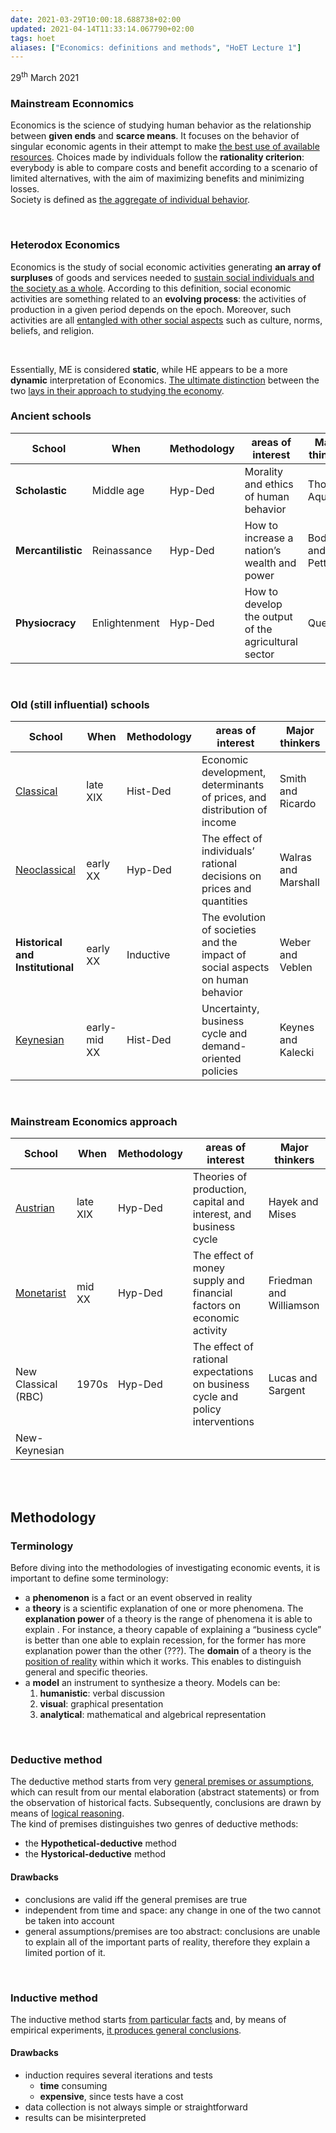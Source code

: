 ```yaml
---
date: 2021-03-29T10:00:18.688738+02:00
updated: 2021-04-14T11:33:14.067790+02:00
tags: hoet
aliases: ["Economics: definitions and methods", "HoET Lecture 1"]
---
```

<p class="date">29<sup>th</sup> March 2021</p>

### Mainstream Econnomics

Economics is the science of studying human behavior as the relationship between **given ends** and **scarce means**.
It focuses on the behavior of singular economic agents in their attempt to make <u>the best use of available resources</u>. Choices made by individuals follow the **rationality criterion**: everybody is able to compare costs and benefit according to a scenario of limited alternatives, with the aim of maximizing benefits and minimizing losses.  
Society is defined as <u>the aggregate of individual behavior</u>.

<br>

### Heterodox Economics

Economics is the study of social economic activities generating **an array of surpluses** of goods and services needed to <u>sustain social individuals and the society as a whole</u>. According to this definition, social economic activities are something related to an **evolving process**: the activities of production in a given period depends on the epoch. Moreover, such activities are all <u>entangled with other social aspects</u> such as culture, norms, beliefs, and religion.

<br>

Essentially, ME is considered **static**, while HE appears to be a more **dynamic** interpretation of Economics. <u>The ultimate distinction</u> between the two <u>lays in their approach to studying the economy</u>.

### Ancient schools 

| School             | When          | Methodology | areas of interest                                    | Major thinkers  |
| ------------------ | ------------- | ----------- | ---------------------------------------------------- | --------------- |
| **Scholastic**     | Middle age    | Hyp-Ded     | Morality and ethics of human behavior                | Thomas Aquinas  |
| **Mercantilistic** | Reinassance   | Hyp-Ded     | How to increase a nation’s wealth and power          | Bodin and Petty |
| **Physiocracy**    | Enlightenment | Hyp-Ded     | How to develop the output of the agricultural sector | Quesnay         |

<br>

### Old (still influential) schools

| School                                                                                                     | When         | Methodology | areas of interest                                                             | Major thinkers      |
| ---------------------------------------------------------------------------------------------------------- | ------------ | ----------- | ----------------------------------------------------------------------------- | ------------------- |
| [Classical](https://en.wikipedia.org/wiki/Classical_economics "Classical economics on Wikipedia")          | late XIX     | Hist-Ded    | Economic development, determinants of prices, and distribution of income      | Smith and Ricardo   |
| [Neoclassical](https://en.wikipedia.org/wiki/Neoclassical_economics "Neoclassical economics on Wikipedia") | early XX     | Hyp-Ded     | The effect of individuals’ rational decisions on prices and quantities        | Walras and Marshall |
| **Historical and Institutional**                                                                           | early XX     | Inductive   | The evolution of societies and the impact of social aspects on human behavior | Weber and Veblen    |
| [Keynesian](https://en.wikipedia.org/wiki/Keynesian_economics "Keynesian economics on Wikipedia")          | early-mid XX | Hist-Ded    | Uncertainty, business cycle and demand-oriented policies                      | Keynes and Kalecki  |

<br>

### Mainstream Economics approach

| School                                                                                   | When     | Methodology | areas of interest                                                              | Major thinkers          |
| ---------------------------------------------------------------------------------------- | -------- | ----------- | ------------------------------------------------------------------------------ | ----------------------- |
| [Austrian](https://en.wikipedia.org/wiki/Austrian_School "Austrian School on Wikipedia") | late XIX | Hyp-Ded     | Theories of production, capital and interest, and business cycle               | Hayek and Mises         |
| [Monetarist](https://en.wikipedia.org/wiki/Monetarism "Monetarism on Wikipedia")         | mid XX   | Hyp-Ded     | The effect of money supply and financial factors on economic activity          | Friedman and Williamson |
| New Classical (RBC)                                                                      | 1970s    | Hyp-Ded     | The effect of rational expectations on business cycle and policy interventions | Lucas and Sargent       |
| New-Keynesian                                                                            |          |             |                                                                                |                         |

<br>
<br>

## Methodology

### Terminology

Before diving into the methodologies of investigating economic events, it is important to define some terminology:

- a **phenomenon** is a fact or an event observed in reality
- a **theory** is a scientific explanation of one or more phenomena. The **explanation power** of a theory is the range of phenomena it is able to explain . For instance, a theory capable of explaining a “business cycle” is better than one able to explain recession, for the former has more explanation power than the other (???). The **domain** of a theory is the <u>position of reality</u> within which it works. This enables to distinguish general and specific theories.
- a **model** an instrument to synthesize a theory. Models can be:
	1. **humanistic**: verbal discussion
	2. **visual**: graphical presentation
	3. **analytical**: mathematical and algebrical representation

<br>

### Deductive method

The deductive method starts from very <u>general premises or assumptions</u>, which can result from our mental elaboration (abstract statements) or from the observation of historical facts. Subsequently, conclusions are drawn by means of <u>logical reasoning</u>.  
The kind of premises distinguishes two genres of deductive methods:
- the **Hypothetical-deductive** method
- the **Hystorical-deductive** method

#### Drawbacks

- conclusions are valid iff the general premises are true
- independent from time and space: any change in one of the two cannot be taken into account
- general assumptions/premises are too abstract: conclusions are unable to explain all of the important parts of reality, therefore they explain a limited portion of it.

<br>

### Inductive method

The inductive method starts <u>from particular facts</u> and, by means of empirical experiments, <u>it produces general conclusions</u>.

#### Drawbacks

- induction requires several iterations and tests
	- **time** consuming
	- **expensive**, since tests have a cost
- data collection is not always simple or straightforward
- results can be misinterpreted
